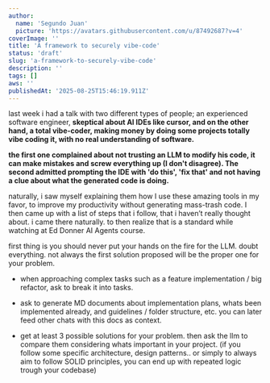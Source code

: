 ```yaml
---
author:
  name: 'Segundo Juan'
  picture: 'https://avatars.githubusercontent.com/u/87492687?v=4'
coverImage: ''
title: 'A framework to securely vibe-code'
status: 'draft'
slug: 'a-framework-to-securely-vibe-code'
description: ''
tags: []
aws: ''
publishedAt: '2025-08-25T15:46:19.911Z'
---
```


last week i had a talk with two different types of people; an experienced software engineer, **skeptical about AI IDEs like cursor, and on the other hand, a total vibe-coder, making money by doing some projects totally vibe coding it, with no real understanding of software.**

**the first one complained about not trusting an LLM to modify his code, it can make mistakes and screw everything up (I don't disagree). The second admitted prompting the IDE with 'do this', 'fix that' and not having a clue about what the generated code is doing.**

naturally, i saw myself explaining them how I use these amazing tools in my favor, to improve my productivity without generating mass-trash code. I then came up with a list of steps that i follow, that i haven’t really thought about. i came there naturally. to then realize that is a standard while watching at Ed Donner AI Agents course.

first thing is you should never put your hands on the fire for the LLM. doubt everything. not always the first solution proposed will be the proper one for your problem.

- when approaching complex tasks such as a feature implementation / big refactor, ask to break it into tasks. 


- ask to generate MD documents about implementation plans, whats been implemented already, and guidelines / folder structure, etc. you can later feed other chats with this docs as context.
- get at least 3 possible solutions for your problem. then ask the llm to compare them considering whats important in your project. (if you follow some specific architecture,  design patterns.. or simply to always aim to follow SOLID principles, you can end up with repeated logic trough your codebase)